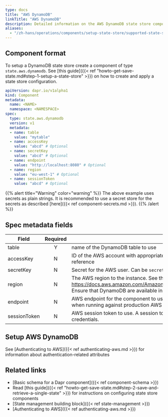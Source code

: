 ```yaml
---
type: docs
title: "AWS DynamoDB"
linkTitle: "AWS DynamoDB"
description: Detailed information on the AWS DynamoDB state store component
aliases:
  - "/zh-hans/operations/components/setup-state-store/supported-state-stores/setup-dynamodb/"
---
```


## Component format

To setup a DynamoDB state store create a component of type `state.aws.dynamodb`. See [this guide]({{< ref "howto-get-save-state.md#step-1-setup-a-state-store" >}}) on how to create and apply a state store configuration.

```yaml
apiVersion: dapr.io/v1alpha1
kind: Component
metadata:
  name: <NAME>
  namespace: <NAMESPACE>
spec:
  type: state.aws.dynamodb
  version: v1
  metadata:
  - name: table
    value: "mytable"
  - name: accessKey
    value: "abcd" # Optional
  - name: secretKey
    value: "abcd" # Optional
  - name: endpoint
    value: "http://localhost:8080" # Optional
  - name: region
    value: "eu-west-1" # Optional
  - name: sessionToken
    value: "abcd" # Optional
```

{{% alert title="Warning" color="warning" %}}
The above example uses secrets as plain strings. It is recommended to use a secret store for the secrets as described [here]({{< ref component-secrets.md >}}).
{{% /alert %}}

## Spec metadata fields

| Field              | Required | Details | Example |
|--------------------|:--------:|---------|---------|
| table              | Y  | name of the DynamoDB table to use  | `"mytable"`
| accessKey          | N  | ID of the AWS account with appropriate permissions to SNS and SQS. Can be `secretKeyRef` to use a secret reference  | `"AKIAIOSFODNN7EXAMPLE"`
| secretKey          | N  | Secret for the AWS user. Can be `secretKeyRef` to use a secret reference   |`"wJalrXUtnFEMI/K7MDENG/bPxRfiCYEXAMPLEKEY"`
| region             | N  | The AWS region to the instance. See this page for valid regions: https://docs.aws.amazon.com/AmazonRDS/latest/UserGuide/Concepts.RegionsAndAvailabilityZones.html. Ensure that DynamoDB are available in that region.| `"us-east-1"`
| endpoint          | N  |AWS endpoint for the component to use. Only used for local development. The `endpoint` is unncessary when running against production AWS   | `"http://localhost:4566"`
| sessionToken      | N  |AWS session token to use.  A session token is only required if you are using temporary security credentials. | `"TOKEN"`

## Setup AWS DynamoDB
See [Authenticating to AWS]({{< ref authenticating-aws.md >}}) for information about authentication-related attributes

## Related links
- [Basic schema for a Dapr component]({{< ref component-schema >}})
- Read [this guide]({{< ref "howto-get-save-state.md#step-2-save-and-retrieve-a-single-state" >}}) for instructions on configuring state store components
- [State management building block]({{< ref state-management >}})
- [Authenticating to AWS]({{< ref authenticating-aws.md >}})
